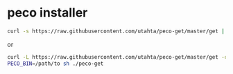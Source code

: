 # peco installer

```bash
curl -s https://raw.githubusercontent.com/utahta/peco-get/master/get | sh
```
or
```bash
curl -L https://raw.githubusercontent.com/utahta/peco-get/master/get -o peco-get
PECO_BIN=/path/to sh ./peco-get
```
